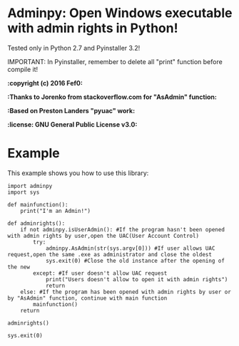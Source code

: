 # Adminpy: Open Windows executable with admin rights in Python!

Tested only in Python 2.7 and Pyinstaller 3.2!

IMPORTANT: In Pyinstaller, remember to delete all "print" function before compile it!


**:copyright (c) 2016 Fef0:**

**:Thanks to Jorenko from stackoverflow.com for "AsAdmin" function:**

**:Based on Preston Landers "pyuac" work:**

**:license: GNU General Public License v3.0:**

# Example

This example shows you how to use this library:


    import adminpy
    import sys

    def mainfunction():
        print("I'm an Admin!")

    def adminrights():
        if not adminpy.isUserAdmin(): #If the program hasn't been opened with admin rights by user,open the UAC(User Account Control)
            try:
                adminpy.AsAdmin(str(sys.argv[0])) #If user allows UAC request,open the same .exe as administrator and close the oldest
                sys.exit(0) #Close the old instance after the opening of the new
            except: #If user doesn't allow UAC request
                print("Users doesn't allow to open it with admin rights")
                return
        else: #If the program has been opened with admin rights by user or by "AsAdmin" function, continue with main function
            mainfunction()
        return

    adminrights()

    sys.exit(0)
